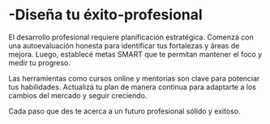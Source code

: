 # -Diseña tu éxito-profesional
El desarrollo profesional requiere planificación estratégica. Comenzá con una autoevaluación honesta para identificar tus fortalezas y áreas de mejora. Luego, establecé metas SMART que te permitan mantener el foco y medir tu progreso.

Las herramientas como cursos online y mentorías son clave para potenciar tus habilidades. Actualizá tu plan de manera continua para adaptarte a los cambios del mercado y seguir creciendo.

Cada paso que des te acerca a un futuro profesional sólido y exitoso.
